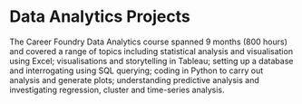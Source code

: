 # Data Analytics Projects
The Career Foundry Data Analytics course spanned 9 months (800 hours) and covered a range of topics including statistical analysis and visualisation using Excel; visualisations and storytelling in Tableau; setting up a database and interrogating using SQL querying; coding in Python to carry out analysis and generate plots; understanding predictive analysis and investigating regression, cluster and time-series analysis.
